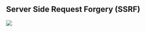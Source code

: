 ## Server Side Request Forgery (SSRF)

![](https://www.google.com/url?sa=i&url=https%3A%2F%2Fwww.geeksforgeeks.org%2Fserver-side-request-forgery-ssrf-in-depth%2F&psig=AOvVaw2sltj6F8LO6cgD1YGhsN2k&ust=1695656997893000&source=images&cd=vfe&opi=89978449&ved=0CBAQjRxqFwoTCIDx_pnMw4EDFQAAAAAdAAAAABAD)
